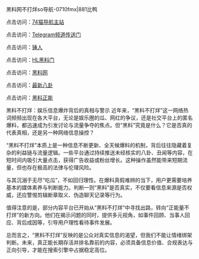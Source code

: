 黑料网不打烊so导航-0710fmx|881比鸭

点击访问：<a href="https://74mao.com/">74猫导航主站</a>

点击访问：<a href="https://74mao.com/">Telegram频道传送门</a>

点击访问：<a href="https://heiliaoubleqx.pages.dev">锤人</a>

点击访问：<a href="https://heiliao5s28gk.pages.dev ">HL黑料门</a>

点击访问：<a href="https://heiliaoxrq8i9.pages.dev">黑料网</a>

点击访问：<a href="https://heiliao9wsbg3.pages.dev ">最新八卦</a>

点击访问：<a href="https://heiliaoryrhyu.pages.dev">黑料正能</a>

黑料不打烊：娱乐信息爆炸背后的真相与警示
近年来，“黑料不打烊”这一网络热词频频出现在各大平台，无论是娱乐圈的瓜、网红的争议，还是社交平台上的匿名爆料，都迅速成为引发讨论与流量争夺的焦点。但“黑料”究竟是什么？它是否真的代表真相，还是另一种网络信息操控？

“黑料不打烊”本质上是一种信息不断更新、全天候爆料的机制，背后往往隐藏着复杂的利益链与流量逻辑。一些平台通过持续推送未经核实的八卦、丑闻等内容，在短时间内吸引大量点击，获得广告收益或粉丝增长。这种操作虽然能带来短期流量，但也存在极高的法律与伦理风险。

与其沉溺于无尽“吃瓜”，不如回归理性。在爆料真假难辨的当下，用户更需要培养基本的媒体素养与判断能力。判断一则“黑料”是否真实，不仅要看信息来源是否权威，还应警惕剪辑断章取义、伪造聊天记录等行为。

值得注意的是，部分内容平台已开始从“黑料不打烊”中寻找出路，转向“正能量不打烊”的新方向。他们在揭示问题的同时，提供多元视角，如事件回顾、当事人回应、背后成因等，引导用户理性看待事件发展。

总而言之，“黑料不打烊”反映的是公众对真实信息的渴望，但我们不能让情绪绑架判断。未来，真正能长期存活并排名靠前的内容，必须具备信息价值、合规表达与正向引导，才能在搜索引擎中占据稳定高位。

<span style="display:none;">[Canonical link]( )</span>
